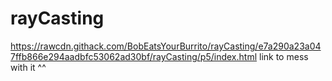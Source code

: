 # rayCasting

https://rawcdn.githack.com/BobEatsYourBurrito/rayCasting/e7a290a23a047ffb866e294aadbfc53062ad30bf/rayCasting/p5/index.html
link to mess with it ^^
